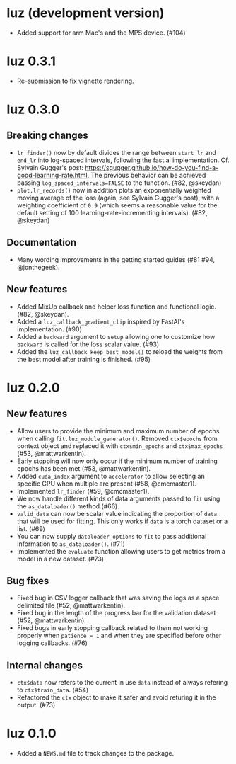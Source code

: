 # luz (development version)

* Added support for arm Mac's and the MPS device. (#104)

# luz 0.3.1

* Re-submission to fix vignette rendering.

# luz 0.3.0

## Breaking changes

* `lr_finder()` now by default divides the range between `start_lr` and `end_lr` into log-spaced intervals, following the fast.ai implementation. Cf. Sylvain Gugger's post: https://sgugger.github.io/how-do-you-find-a-good-learning-rate.html. The previous behavior can be achieved passing `log_spaced_intervals=FALSE` to the function. (#82, @skeydan)
* `plot.lr_records()` now in addition plots an exponentially weighted moving average of the loss (again, see Sylvain Gugger's post), with a weighting coefficient of `0.9` (which seems a reasonable value for the default setting of 100 learning-rate-incrementing intervals). (#82, @skeydan)

## Documentation

* Many wording improvements in the getting started guides (#81 #94, @jonthegeek).

## New features

* Added MixUp callback and helper loss function and functional logic. (#82, @skeydan).
* Added a `luz_callback_gradient_clip` inspired by FastAI's implementation. (#90)
* Added a `backward` argument to `setup` allowing one to customize how `backward` is called for the loss scalar value. (#93)
* Added the `luz_callback_keep_best_model()` to reload the weights from the best model after training is finished. (#95)

# luz 0.2.0

## New features

* Allow users to provide the minimum and maximum number of epochs when calling `fit.luz_module_generator()`. Removed `ctx$epochs` from context object and replaced it with `ctx$min_epochs` and `ctx$max_epochs` (#53, @mattwarkentin).
* Early stopping will now only occur if the minimum number of training epochs has been met (#53, @mattwarkentin).
* Added `cuda_index` argument to `accelerator` to allow selecting an specific GPU when multiple are present (#58, @cmcmaster1).
* Implemented `lr_finder` (#59, @cmcmaster1).
* We now handle different kinds of data arguments passed to `fit` using the `as_dataloader()` method (#66).
* `valid_data` can now be scalar value indicating the proportion of `data` that will be used for fitting. This only works if `data` is a torch dataset or a list. (#69)
* You can now supply `dataloader_options` to `fit` to pass additional information to `as_dataloader()`. (#71)
* Implemented the `evaluate` function allowing users to get metrics from a model in a new dataset. (#73)

## Bug fixes

* Fixed bug in CSV logger callback that was saving the logs as a space delimited file (#52, @mattwarkentin).
* Fixed bug in the length of the progress bar for the validation dataset (#52, @mattwarkentin).
* Fixed bugs in early stopping callback related to them not working properly when `patience = 1` and when they are specified before other logging callbacks. (#76)

## Internal changes

* `ctx$data` now refers to the current in use `data` instead of always refering to `ctx$train_data`. (#54)
* Refactored the `ctx` object to make it safer and avoid returing it in the output. (#73)

# luz 0.1.0

* Added a `NEWS.md` file to track changes to the package.
